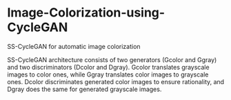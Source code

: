 # Image-Colorization-using-CycleGAN

SS-CycleGAN for automatic image colorization

SS-CycleGAN architecture consists of two generators (Gcolor and Ggray) and two discriminators (Dcolor and Dgray).
Gcolor translates grayscale images to color ones, while Ggray translates color images to grayscale ones.
Dcolor discriminates generated color images to ensure rationality, and Dgray does the same for generated grayscale images.
